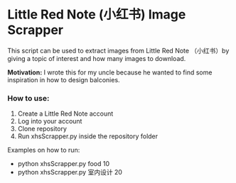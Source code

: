 # Little Red Note (小红书) Image Scrapper

This script can be used to extract images from Little Red Note （小红书）by giving a topic of interest and how many images to download.

**Motivation:** I wrote this for my uncle because he wanted to find some inspiration in how to design balconies.

### How to use:
1. Create a Little Red Note account
2. Log into your account
3. Clone repository
4. Run xhsScrapper.py inside the repository folder


Examples on how to run:
-   python xhsScrapper.py food 10
-   python xhsScrapper.py 室内设计 20
